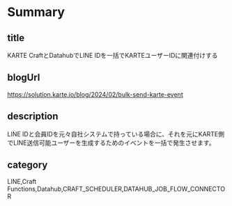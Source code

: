 # Summary

## title
KARTE CraftとDatahubでLINE IDを一括でKARTEユーザーIDに関連付けする


## blogUrl
https://solution.karte.io/blog/2024/02/bulk-send-karte-event


## description
LINE IDと会員IDを元々自社システムで持っている場合に、それを元にKARTE側でLINE送信可能ユーザーを生成するためのイベントを一括で発生させます。


## category
LINE,Craft Functions,Datahub,CRAFT_SCHEDULER,DATAHUB_JOB_FLOW_CONNECTOR
